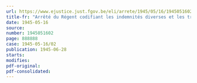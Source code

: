 ```yaml
---
url: https://www.ejustice.just.fgov.be/eli/arrete/1945/05/16/1945051602/justel
title-fr: "Arrêté du Régent codifiant les indemnités diverses et les traitements alloues au sein de l'Office médico-légal"
date: 1945-05-16
source:
number: 1945051602
page: 888888
case: 1945-05-16/02
publication: 1945-06-28
starts:
modifies:
pdf-original:
pdf-consolidated:
---
```


